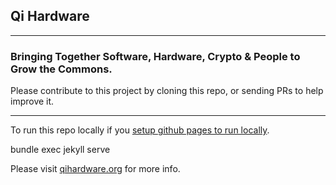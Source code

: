 ## Qi Hardware

---

### Bringing Together Software, Hardware, Crypto & People to Grow the Commons.

Please contribute to this project by cloning this repo, or sending PRs to 
help improve it. 

---

To run this repo locally if you [setup github pages to run locally](https://help.github.com/articles/setting-up-your-github-pages-site-locally-with-jekyll/).

 bundle exec jekyll serve

Please visit [qihardware.org](https://qihardware.org) for more info.

